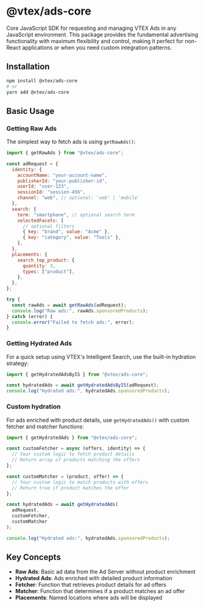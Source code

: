 # @vtex/ads-core

Core JavaScript SDK for requesting and managing VTEX Ads in any JavaScript environment. This package provides the fundamental advertising functionality with maximum flexibility and control, making it perfect for non-React applications or when you need custom integration patterns.

## Installation

```bash
npm install @vtex/ads-core
# or
yarn add @vtex/ads-core
```

## Basic Usage

### Getting Raw Ads

The simplest way to fetch ads is using `getRawAds()`:

```javascript
import { getRawAds } from "@vtex/ads-core";

const adRequest = {
  identity: {
    accountName: "your-account-name",
    publisherId: "your-publisher-id",
    userId: "user-123",
    sessionId: "session-456",
    channel: "web", // optional: 'web' | 'mobile'
  },
  search: {
    term: "smartphone", // optional search term
    selectedFacets: [
      // optional filters
      { key: "brand", value: "Acme" },
      { key: "category", value: "Tools" },
    ],
  },
  placements: {
    search_top_product: {
      quantity: 3,
      types: ["product"],
    },
  },
};

try {
  const rawAds = await getRawAds(adRequest);
  console.log("Raw ads:", rawAds.sponsoredProducts);
} catch (error) {
  console.error("Failed to fetch ads:", error);
}
```

### Getting Hydrated Ads

For a quick setup using VTEX's Intelligent Search, use the built-in hydration strategy:

```javascript
import { getHydratedAdsByIS } from "@vtex/ads-core";

const hydratedAds = await getHydratedAdsByIS(adRequest);
console.log("Hydrated ads:", hydratedAds.sponsoredProducts);
```

### Custom hydration

For ads enriched with product details, use `getHydratedAds()` with custom fetcher and matcher functions:

```javascript
import { getHydratedAds } from "@vtex/ads-core";

const customFetcher = async (offers, identity) => {
  // Your custom logic to fetch product details
  // Return array of products matching the offers
};

const customMatcher = (product, offer) => {
  // Your custom logic to match products with offers
  // Return true if product matches the offer
};

const hydratedAds = await getHydratedAds(
  adRequest,
  customFetcher,
  customMatcher
);

console.log("Hydrated ads:", hydratedAds.sponsoredProducts);
```

## Key Concepts

- **Raw Ads**: Basic ad data from the Ad Server without product enrichment
- **Hydrated Ads**: Ads enriched with detailed product information
- **Fetcher**: Function that retrieves product details for ad offers
- **Matcher**: Function that determines if a product matches an ad offer
- **Placements**: Named locations where ads will be displayed
